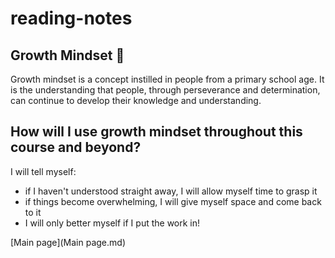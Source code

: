 
# reading-notes


## Growth Mindset 🌻

Growth mindset is a concept instilled in people from a primary school age. It is the understanding that people, through perseverance and determination, can continue to develop their knowledge and understanding.

## How will I use growth mindset throughout this course and beyond?

I will tell myself:
- if I haven't understood straight away, I will allow myself time to grasp it
- if things become overwhelming, I will give myself space and come back to it
- I will only better myself if I put the work in!

[Main page](Main page.md)











